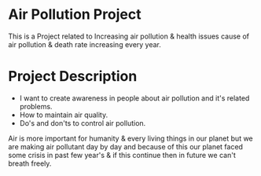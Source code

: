 # Air Pollution Project

This is a Project related to Increasing air pollution & health issues cause of air pollution & death rate increasing every year.

# Project Description

* I want to create awareness in people about air pollution and it's related problems.
* How to maintain air quality.
* Do's and don'ts to control air pollution.


Air is more important for humanity & every living things in our planet but we are making air pollutant day by day and because of this our planet faced some crisis in past few year's & if this continue then in future we can't breath freely.
